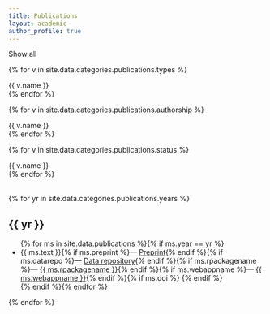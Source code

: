 ```yaml
---
title: Publications
layout: academic
author_profile: true
---
```


<script src="https://cdnjs.cloudflare.com/ajax/libs/noUiSlider/12.0.0/nouislider.min.js"></script>
<script src="https://cdnjs.cloudflare.com/ajax/libs/wnumb/1.2.0/wNumb.min.js"></script>
<link rel="stylesheet" href="https://cdnjs.cloudflare.com/ajax/libs/noUiSlider/12.0.0/nouislider.min.css"/>
<script type='text/javascript' src='https://d1bxh8uas1mnw7.cloudfront.net/assets/embed.js'></script>
<script src="https://cdn.jsdelivr.net/npm/vue@2"></script>
<style>
.noUi-connect {
  background: #52adc8;
}
</style>
<script>
var slider = document.getElementById('slider');
noUiSlider.create(slider, {
    start: [2016, 2021],
    step: 1,
    tooltips: [wNumb({decimals: 0}), wNumb({decimals: 0})],
    connect: true,
    range: {
        'min': [2016],
        'max': [2021]
    }
});
document.addEventListener("DOMContentLoaded", function () {
  new Vue({
    el: "#app",
    data: {
      pubs: [
        {% for ms in site.data.publications %}{
          "id": "{{ ms.id }}",
          "text": "{{ ms.text }}",
          "year": {{ ms.year }},
          "type": "{{ ms.type }}",
          "authorship": "{{ ms.authorship }}",
          "status": "{{ ms.status }}",
          "preprint": "{{ ms.preprint }}",
          "datarepo": "{{ ms.datarepo }}",
          "rpackagename": "{{ ms.rpackagename }}",
          "rpackagelink": "{{ ms.rpackagelink }}",
          "webappname": "{{ ms.webappname }}",
          "webapplink": "{{ ms.webapplink }}",
          "doi": "{{ ms.doi }}"
        }{% unless forloop.last %},{% endunless %}
      {% endfor %}],
    },
  });
});
</script>
<div id="app">
  <!-- selectors -->
  <aside class="sidebar__control sticky">
    <p><div class="btn btn--selected select-all">Show all</div></p>
    <p>{% for v in site.data.categories.publications.types %}<div class="btn btn--unselected select-type-{{ v.id }}">{{ v.name }}</div>{% endfor %}</p>
    <p>{% for v in site.data.categories.publications.authorship %}<div class="btn btn--unselected select-type-{{ v.id }}">{{ v.name }}</div>{% endfor %}</p>
    <p>{% for v in site.data.categories.publications.status %}<div class="btn btn--unselected select-type-{{ v.id }}">{{ v.name }}</div>{% endfor %}</p>
  </aside>
  <!-- slider for years -->
  <br>
  <div id="slider" style="width:50%;"></div>
  <!-- listing -->
  {% for yr in site.data.categories.publications.years %}
  <h2 id="year-{{ yr }}">{{ yr }}</h2>
  <ul>{% for ms in site.data.publications %}{% if ms.year == yr %}
    <li id="publ-id-{{ ms.id }}" class="publ publ-type-{{ ms.type }} publ-auth-{{ ms.authorship }} publ-status-{{ ms.status }}">
      {{ ms.text }}{% if ms.preprint %}&mdash; <a href="{{ ms.preprint }}">Preprint</a>{% endif %}{% if ms.datarepo %}&mdash; <a href="{{ ms.datarepo }}">Data repository</a>{% endif %}{% if ms.rpackagename %}&mdash; <a href="{{ ms.rpackagelink }}">{{ ms.rpackagename }}</a>{% endif %}{% if ms.webappname %}&mdash; <a href="{{ ms.webapplink }}">{{ ms.webappname }}</a>{% endif %}{% if ms.doi %} <div data-badge-popover="bottom" style="display: inline-block;" data-badge-type="4" data-doi="{{ ms.doi }}" data-hide-no-mentions="true" class="altmetric-embed"></div>{% endif %}
      </li>{% endif %}{% endfor %}
  </ul>
  {% endfor %}
</div>
